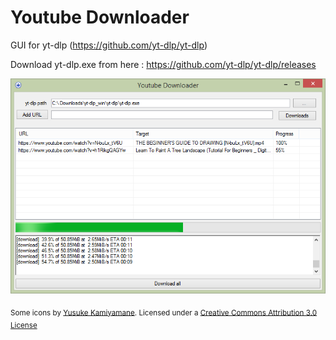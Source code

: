 # Youtube Downloader
GUI for yt-dlp (https://github.com/yt-dlp/yt-dlp)

Download yt-dlp.exe from here : https://github.com/yt-dlp/yt-dlp/releases

<img src="imgs/1.png"/>


<sub>Some icons by [Yusuke Kamiyamane](http://p.yusukekamiyamane.com/). Licensed under a [Creative Commons Attribution 3.0 License](http://creativecommons.org/licenses/by/3.0/)</sub>
